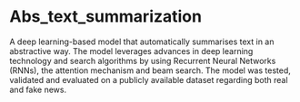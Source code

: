# Abs_text_summarization
A deep learning-based model that automatically summarises text in an abstractive way. The model leverages advances in deep learning technology and search algorithms by using Recurrent Neural Networks (RNNs), the attention mechanism and beam search. The model was tested, validated and evaluated on a publicly available dataset regarding both real and fake news.
